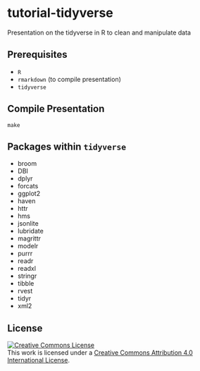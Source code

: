 # tutorial-tidyverse

Presentation on the tidyverse in R to clean and manipulate data


## Prerequisites

- `R`
- `rmarkdown` (to compile presentation)
- `tidyverse`


## Compile Presentation

```shell
make
```


## Packages within `tidyverse`

- broom
- DBI
- dplyr
- forcats
- ggplot2
- haven
- httr
- hms
- jsonlite
- lubridate
- magrittr
- modelr
- purrr
- readr
- readxl
- stringr
- tibble
- rvest
- tidyr
- xml2

## License

<a rel="license" href="http://creativecommons.org/licenses/by/4.0/"><img alt="Creative Commons License" style="border-width:0" src="https://i.creativecommons.org/l/by/4.0/80x15.png" /></a><br />This work is licensed under a <a rel="license" href="http://creativecommons.org/licenses/by/4.0/">Creative Commons Attribution 4.0 International License</a>.
